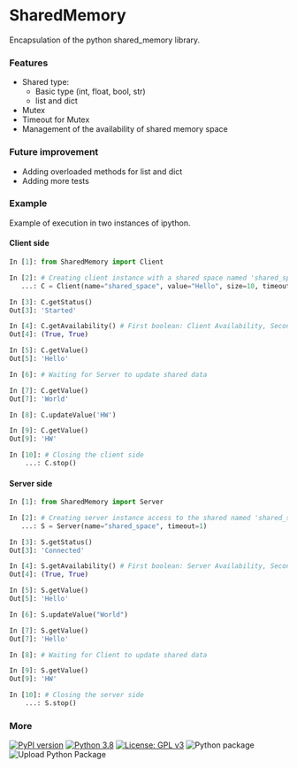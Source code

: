 # SharedMemory

Encapsulation of the python shared_memory library.

### Features
* Shared type:
    * Basic type (int, float, bool, str)
    * list and dict
* Mutex
* Timeout for Mutex
* Management of the availability of shared memory space

### Future improvement
* Adding overloaded methods for list and dict
* Adding more tests

### Example
Example of execution in two instances of ipython.

#### Client side
```python
In [1]: from SharedMemory import Client

In [2]: # Creating client instance with a shared space named 'shared_space' with a size of 10
   ...: C = Client(name="shared_space", value="Hello", size=10, timeout=1)

In [3]: C.getStatus()
Out[3]: 'Started'

In [4]: C.getAvailability() # First boolean: Client Availability, Second boolean: Server Availability
Out[4]: (True, True)

In [5]: C.getValue()
Out[5]: 'Hello'

In [6]: # Waiting for Server to update shared data

In [7]: C.getValue()
Out[7]: 'World'

In [8]: C.updateValue('HW')

In [9]: C.getValue()
Out[9]: 'HW'

In [10]: # Closing the client side
    ...: C.stop()
```
#### Server side
```python
In [1]: from SharedMemory import Server

In [2]: # Creating server instance access to the shared named 'shared_space'
   ...: S = Server(name="shared_space", timeout=1)

In [3]: S.getStatus()
Out[3]: 'Connected'

In [4]: S.getAvailability() # First boolean: Server Availability, Second boolean: Client Availability
Out[4]: (True, True)

In [5]: S.getValue()
Out[5]: 'Hello'

In [6]: S.updateValue("World")

In [7]: S.getValue()
Out[7]: 'Hello'

In [8]: # Waiting for Client to update shared data

In [9]: S.getValue()
Out[9]: 'HW'

In [10]: # Closing the server side
    ...: S.stop()
```



### More
[![PyPI version](https://badge.fury.io/py/SharedMemory.svg)](https://badge.fury.io/py/SharedMemory)
[![Python 3.8](https://img.shields.io/badge/python-3.8-blue.svg)](https://www.python.org/downloads/release/python-380/)
[![License: GPL v3](https://img.shields.io/badge/License-GPL%20v3-blue.svg)](http://www.gnu.org/licenses/gpl-3.0)
![Python package](https://github.com/Zentetsu/SharedMemory/workflows/Python%20package/badge.svg?branch=master)
![Upload Python Package](https://github.com/Zentetsu/SharedMemory/workflows/Upload%20Python%20Package/badge.svg)
